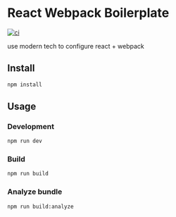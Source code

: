 # React Webpack Boilerplate

[![ci](https://github.com/tjx666/react-webpack-boilerplate/actions/workflows/ci.yml/badge.svg)](https://github.com/tjx666/react-webpack-boilerplate/actions/workflows/ci.yml)

use modern tech to configure react + webpack

## Install

```bash
npm install
```

## Usage

### Development

```bash
npm run dev
```

### Build

```bash
npm run build
```

### Analyze bundle

```bash
npm run build:analyze
```
